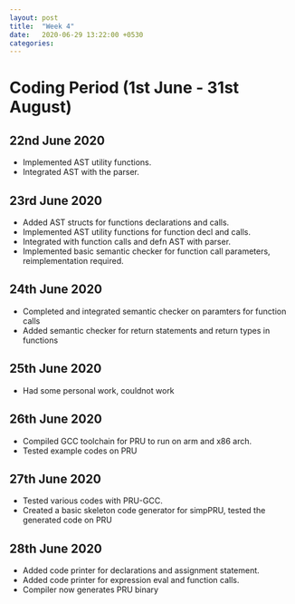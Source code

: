 ```yaml
---
layout: post
title:  "Week 4"
date:   2020-06-29 13:22:00 +0530
categories:
---
```


# Coding Period (1st June - 31st August)

## 22nd June 2020

* Implemented AST utility functions.
* Integrated AST with the parser.

## 23rd June 2020

* Added AST structs for functions declarations and calls.
* Implemented AST utility functions for function decl and calls.
* Integrated with function calls and defn AST with parser.
* Implemented basic semantic checker for function call parameters, reimplementation required.

## 24th June 2020

* Completed and integrated semantic checker on paramters for function calls
* Added semantic checker for return statements and return types in functions

## 25th June 2020

* Had some personal work, couldnot work

## 26th June 2020

* Compiled GCC toolchain for PRU to run on arm and x86 arch.
* Tested example codes on PRU

## 27th June 2020

* Tested various codes with PRU-GCC.
* Created a basic skeleton code generator for simpPRU, tested the generated code on PRU

## 28th June 2020

* Added code printer for declarations and assignment statement.
* Added code printer for expression eval and function calls.
* Compiler now generates PRU binary 